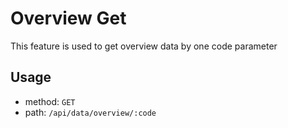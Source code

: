 # Overview Get
This feature is used to get overview data by one code parameter

## Usage
- method: ```GET```
- path: ```/api/data/overview/:code```
